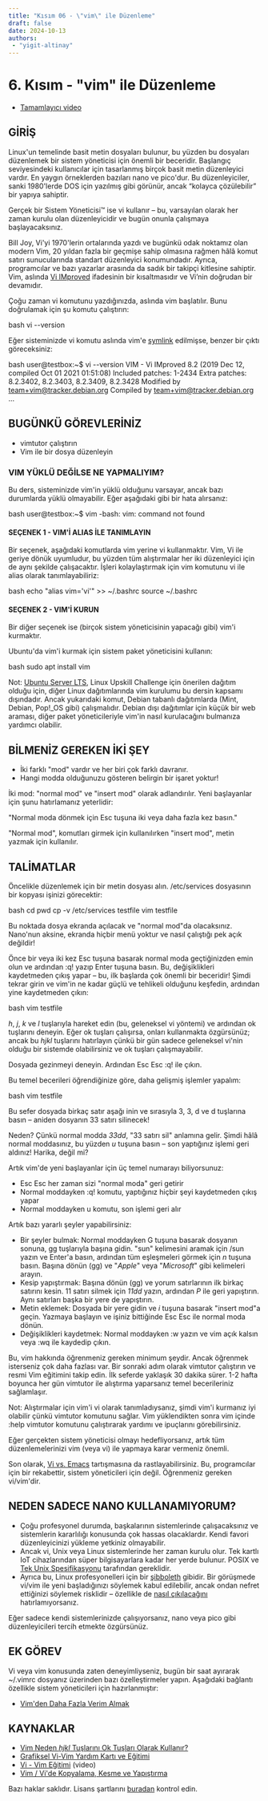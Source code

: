 ```yaml
---
title: "Kısım 06 - \"vim\" ile Düzenleme"
draft: false
date: 2024-10-13
authors:
 - "yigit-altinay"
---
```

# 6. Kısım - "vim" ile Düzenleme

* [Tamamlayıcı video](https://youtu.be/dNd3BvJNDIo)

## GİRİŞ

Linux'un temelinde basit metin dosyaları bulunur, bu yüzden bu dosyaları düzenlemek bir sistem yöneticisi için önemli bir beceridir. Başlangıç seviyesindeki kullanıcılar için tasarlanmış birçok basit metin düzenleyici vardır. En yaygın örneklerden bazıları nano ve pico'dur. Bu düzenleyiciler, sanki 1980'lerde DOS için yazılmış gibi görünür, ancak “kolayca çözülebilir” bir yapıya sahiptir.

Gerçek bir Sistem Yöneticisi™ ise vi kullanır – bu, varsayılan olarak her zaman kurulu olan düzenleyicidir ve bugün onunla çalışmaya başlayacaksınız.

Bill Joy, Vi'yi 1970'lerin ortalarında yazdı ve bugünkü odak noktamız olan modern Vim, 20 yıldan fazla bir geçmişe sahip olmasına rağmen hâlâ komut satırı sunucularında standart düzenleyici konumundadır. Ayrıca, programcılar ve bazı yazarlar arasında da sadık bir takipçi kitlesine sahiptir. Vim, aslında [Vi IMproved](https://vimhelp.org/intro.txt.html) ifadesinin bir kısaltmasıdır ve Vi’nin doğrudan bir devamıdır.

Çoğu zaman vi komutunu yazdığınızda, aslında vim başlatılır. Bunu doğrulamak için şu komutu çalıştırın:

bash
vi --version

Eğer sisteminizde vi komutu aslında vim'e [symlink](19.md#two-sorts-of-links) edilmişse, benzer bir çıktı göreceksiniz:

bash
user@testbox:~$ vi --version
VIM - Vi IMproved 8.2 (2019 Dec 12, compiled Oct 01 2021 01:51:08)
Included patches: 1-2434
Extra patches: 8.2.3402, 8.2.3403, 8.2.3409, 8.2.3428
Modified by team+vim@tracker.debian.org
Compiled by team+vim@tracker.debian.org
...

## BUGÜNKÜ GÖREVLERİNİZ

* vimtutor çalıştırın  
* Vim ile bir dosya düzenleyin

### VIM YÜKLÜ DEĞİLSE NE YAPMALIYIM?

Bu ders, sisteminizde vim'in yüklü olduğunu varsayar, ancak bazı durumlarda yüklü olmayabilir. Eğer aşağıdaki gibi bir hata alırsanız:

bash
user@testbox:~$ vim
-bash: vim: command not found

#### SEÇENEK 1 - VIM'İ ALIAS İLE TANIMLAYIN

Bir seçenek, aşağıdaki komutlarda vim yerine vi kullanmaktır. Vim, Vi ile geriye dönük uyumludur, bu yüzden tüm alıştırmalar her iki düzenleyici için de aynı şekilde çalışacaktır. İşleri kolaylaştırmak için vim komutunu vi ile alias olarak tanımlayabiliriz:

bash
echo "alias vim='vi'" >> ~/.bashrc
source ~/.bashrc

#### SEÇENEK 2 - VIM'İ KURUN

Bir diğer seçenek ise (birçok sistem yöneticisinin yapacağı gibi) vim'i kurmaktır.

Ubuntu'da vim'i kurmak için sistem paket yöneticisini kullanın:

bash
sudo apt install vim

Not: [Ubuntu Server LTS](00-VPS-big.md#intro), Linux Upskill Challenge için önerilen dağıtım olduğu için, diğer Linux dağıtımlarında vim kurulumu bu dersin kapsamı dışındadır. Ancak yukarıdaki komut, Debian tabanlı dağıtımlarda (Mint, Debian, Pop!_OS gibi) çalışmalıdır. Debian dışı dağıtımlar için küçük bir web araması, diğer paket yöneticileriyle vim'in nasıl kurulacağını bulmanıza yardımcı olabilir.

## BİLMENİZ GEREKEN İKİ ŞEY

* İki farklı "mod" vardır ve her biri çok farklı davranır.  
* Hangi modda olduğunuzu gösteren belirgin bir işaret yoktur!

İki mod: "normal mod" ve "insert mod" olarak adlandırılır. Yeni başlayanlar için şunu hatırlamanız yeterlidir:

"Normal moda dönmek için Esc tuşuna iki veya daha fazla kez basın."

"Normal mod", komutları girmek için kullanılırken "insert mod", metin yazmak için kullanılır.

## TALİMATLAR

Öncelikle düzenlemek için bir metin dosyası alın. /etc/services dosyasının bir kopyası işinizi görecektir:

bash
cd
pwd
cp -v /etc/services testfile
vim testfile

Bu noktada dosya ekranda açılacak ve "normal mod"da olacaksınız. Nano'nun aksine, ekranda hiçbir menü yoktur ve nasıl çalıştığı pek açık değildir!

Önce bir veya iki kez Esc tuşuna basarak normal moda geçtiğinizden emin olun ve ardından :q! yazıp Enter tuşuna basın. Bu, değişiklikleri kaydetmeden çıkış yapar – bu, ilk başlarda çok önemli bir beceridir! Şimdi tekrar girin ve vim'in ne kadar güçlü ve tehlikeli olduğunu keşfedin, ardından yine kaydetmeden çıkın:

bash
vim testfile

_h_, _j_, _k_ ve _l_ tuşlarıyla hareket edin (bu, geleneksel vi yöntemi) ve ardından ok tuşlarını deneyin. Eğer ok tuşları çalışırsa, onları kullanmakta özgürsünüz; ancak bu _hjkl_ tuşlarını hatırlayın çünkü bir gün sadece geleneksel vi'nin olduğu bir sistemde olabilirsiniz ve ok tuşları çalışmayabilir.

Dosyada gezinmeyi deneyin. Ardından Esc Esc :q! ile çıkın.

Bu temel becerileri öğrendiğinize göre, daha gelişmiş işlemler yapalım:

bash
vim testfile

Bu sefer dosyada birkaç satır aşağı inin ve sırasıyla 3, 3, d ve d tuşlarına basın – aniden dosyanın 33 satırı silinecek!

Neden? Çünkü normal modda _33dd_, "33 satırı sil" anlamına gelir. Şimdi hâlâ normal moddasınız, bu yüzden _u_ tuşuna basın – son yaptığınız işlemi geri aldınız! Harika, değil mi?

Artık vim'de yeni başlayanlar için üç temel numarayı biliyorsunuz:

* Esc Esc her zaman sizi "normal moda" geri getirir  
* Normal moddayken :q! komutu, yaptığınız hiçbir şeyi kaydetmeden çıkış yapar  
* Normal moddayken u komutu, son işlemi geri alır  

Artık bazı yararlı şeyler yapabilirsiniz:

* Bir şeyler bulmak: Normal moddayken G tuşuna basarak dosyanın sonuna, gg tuşlarıyla başına gidin. "sun" kelimesini aramak için /sun yazın ve Enter'a basın, ardından tüm eşleşmeleri görmek için _n_ tuşuna basın. Başına dönün (gg) ve "_Apple_" veya "_Microsoft_" gibi kelimeleri arayın.  
* Kesip yapıştırmak: Başına dönün (gg) ve yorum satırlarının ilk birkaç satırını kesin. 11 satırı silmek için _11dd_ yazın, ardından _P_ ile geri yapıştırın. Aynı satırları başka bir yere de yapıştırın.  
* Metin eklemek: Dosyada bir yere gidin ve _i_ tuşuna basarak "insert mod"a geçin. Yazmaya başlayın ve işiniz bittiğinde Esc Esc ile normal moda dönün.  
* Değişiklikleri kaydetmek: Normal moddayken :w yazın ve vim açık kalsın veya :wq ile kaydedip çıkın.

Bu, vim hakkında öğrenmeniz gereken minimum şeydir. Ancak öğrenmek isterseniz çok daha fazlası var. Bir sonraki adım olarak vimtutor çalıştırın ve resmi Vim eğitimini takip edin. İlk seferde yaklaşık 30 dakika sürer. 1-2 hafta boyunca her gün vimtutor ile alıştırma yaparsanız temel becerileriniz sağlamlaşır.

Not: Alıştırmalar için vim'i vi olarak tanımladıysanız, şimdi vim'i kurmanız iyi olabilir çünkü vimtutor komutunu sağlar. Vim yüklendikten sonra vim içinde :help vimtutor komutunu çalıştırarak yardımı ve ipuçlarını görebilirsiniz.

Eğer gerçekten sistem yöneticisi olmayı hedefliyorsanız, artık tüm düzenlemelerinizi vim (veya vi) ile yapmaya karar vermeniz önemli.

Son olarak, [Vi vs. Emacs](https://en.wikipedia.org/wiki/Editor_war) tartışmasına da rastlayabilirsiniz. Bu, programcılar için bir rekabettir, sistem yöneticileri için değil. Öğrenmeniz gereken vi/vim'dir.

## NEDEN SADECE NANO KULLANAMIYORUM?

* Çoğu profesyonel durumda, başkalarının sistemlerinde çalışacaksınız ve sistemlerin kararlılığı konusunda çok hassas olacaklardır. Kendi favori düzenleyicinizi yükleme yetkiniz olmayabilir.  
* Ancak vi, Unix veya Linux sistemlerinde her zaman kurulu olur. Tek kartlı IoT cihazlarından süper bilgisayarlara kadar her yerde bulunur. POSIX ve [Tek Unix Spesifikasyonu](https://en.wikipedia.org/wiki/POSIX) tarafından gereklidir.  
* Ayrıca bu, Linux profesyonelleri için bir [şibboleth](https://en.wikipedia.org/wiki/Shibboleth) gibidir. Bir görüşmede vi/vim ile yeni başladığınızı söylemek kabul edilebilir, ancak ondan nefret ettiğinizi söylemek risklidir – özellikle de [nasıl çıkılacağını](https://github.com/hakluke/how-to-exit-vim) hatırlamıyorsanız.

Eğer sadece kendi sistemlerinizde çalışıyorsanız, nano veya pico gibi düzenleyicileri tercih etmekte özgürsünüz.

## EK GÖREV

Vi veya vim konusunda zaten deneyimliyseniz, bugün bir saat ayırarak ~/.vimrc dosyanız üzerinden bazı özelleştirmeler yapın. Aşağıdaki bağlantı özellikle sistem yöneticileri için hazırlanmıştır:

* [Vim'den Daha Fazla Verim Almak](https://www.linux.com/news/sysadmin-sysadmin-getting-more-out-vim)

## KAYNAKLAR

* [Vim Neden _hjkl_ Tuşlarını Ok Tuşları Olarak Kullanır?](http://www.catonmat.net/blog/why-vim-uses-hjkl-as-arrow-keys/)  
* [Grafiksel Vi-Vim Yardım Kartı ve Eğitimi](http://www.viemu.com/a_vi_vim_graphical_cheat_sheet_tutorial.html)  
* [Vi - Vim Eğitimi](http://www.youtube.com/watch?v=71YTkxUNwmg) (video)  
* [Vim / Vi'de Kopyalama, Kesme ve Yapıştırma](https://linuxize.com/post/how-to-copy-cut-paste-in-vim/)  

Bazı haklar saklıdır. Lisans şartlarını [buradan](https://github.com/livialima/linuxupskillchallenge/blob/master/LICENSE) kontrol edin.

